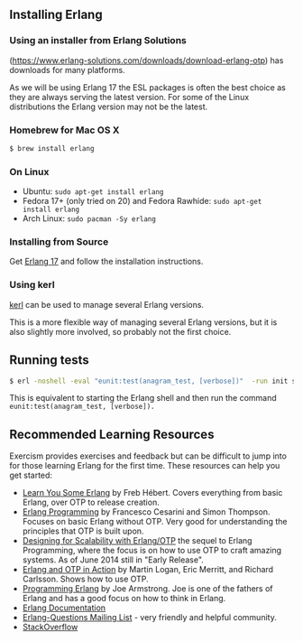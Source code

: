 ## Installing Erlang

### Using an installer from Erlang Solutions

(https://www.erlang-solutions.com/downloads/download-erlang-otp) has downloads for
many platforms.

As we will be using Erlang 17 the ESL packages is often the best choice as they are
always serving the latest version. For some of the Linux distributions the Erlang
version may not be the latest.

### Homebrew for Mac OS X

```bash
$ brew install erlang
```

### On Linux

* Ubuntu: `sudo apt-get install erlang`
* Fedora 17+ (only tried on 20) and Fedora Rawhide: `sudo apt-get install erlang`
* Arch Linux: `sudo pacman -Sy erlang` 

### Installing from Source

Get [Erlang 17](http://www.erlang.org/download.html) and follow the installation
instructions.


### Using kerl 

[kerl](https://github.com/spawngrid/kerl) can be used to manage several Erlang
versions.

This is a more flexible way of managing several Erlang versions, but it is also
slightly more involved, so probably not the first choice.

## Running tests

```bash
$ erl -noshell -eval "eunit:test(anagram_test, [verbose])"  -run init stop
```

This is equivalent to starting the Erlang shell and then run the command
`eunit:test(anagram_test, [verbose]).` 


## Recommended Learning Resources

Exercism provides exercises and feedback but can be difficult to jump into for those
learning Erlang for the first time. These resources can help you get started:

* [Learn You Some Erlang](http://learnyousomeerlang.com) by Freb Hébert. Covers
  everything from basic Erlang, over OTP to release creation.
* [Erlang Programming](http://shop.oreilly.com/product/9780596518189.do) by Francesco
  Cesarini and Simon Thompson. Focuses on basic Erlang without OTP. Very good for
  understanding the principles that OTP is built upon.
*
  [Designing for Scalability with Erlang/OTP](http://shop.oreilly.com/product/0636920024149.do)
  the sequel to Erlang Programming, where the focus is on how to use OTP to craft
  amazing systems. As of June 2014 still in "Early Release".
* [Erlang and OTP in Action](http://manning.com/logan/) by Martin Logan, Eric
  Merritt, and Richard Carlsson. Shows how to use OTP.
* [Programming Erlang](http://shop.oreilly.com/product/9781937785536.do) by Joe
  Armstrong. Joe is one of the fathers of Erlang and has a good focus on how to think
  in Erlang.
* [Erlang Documentation](http://www.erlang.org/doc.html)
* [Erlang-Questions Mailing List](http://erlang.org/pipermail/erlang-questions/) -
  very friendly and helpful community.
* [StackOverflow](http://stackoverflow.com/)
